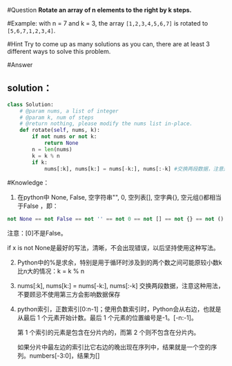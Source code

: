#Question
**Rotate an array of n elements to the right by k steps.**

#Example:
with n = 7 and k = 3, the array `[1,2,3,4,5,6,7]` is rotated to `[5,6,7,1,2,3,4]`.

#Hint
Try to come up as many solutions as you can, there are at least 3 different ways to solve this problem.

#Answer

## solution：

```python
class Solution:
    # @param nums, a list of integer
    # @param k, num of steps
    # @return nothing, please modify the nums list in-place.
    def rotate(self, nums, k):
        if not nums or not k:
            return None
        n = len(nums)
        k = k % n
        if k:
            nums[:k], nums[k:] = nums[-k:], nums[:-k] #交换两段数据，注意这种用法，不要顾忌不使用第三方会影响数据保存
```

#Knowledge：

1. 在python中 None,  False, 空字符串"", 0, 空列表[], 空字典{}, 空元组()都相当于False ，即：
```python
not None == not False == not '' == not 0 == not [] == not {} == not ()
```
   注意：[0]不是False。

   if x is not None是最好的写法，清晰，不会出现错误，以后坚持使用这种写法。

2. Python中的%是求余，特别是用于循环时涉及到的两个数之间可能原较小数k比n大的情况：k = k % n

3. nums[:k], nums[k:] = nums[-k:], nums[:-k] 交换两段数据，注意这种用法，不要顾忌不使用第三方会影响数据保存

4. python索引，正数索引[0:n-1]；使用负数索引时，Python会从右边，也就是从最后 1 个元素开始计数。最后 1 个元素的位置编号是-1。[-n:-1]。
    
    第 1 个索引的元素是包含在分片内的，而第 2 个则不包含在分片内。
   
    如果分片中最左边的索引比它右边的晚出现在序列中，结果就是一个空的序列。numbers[-3:0]，结果为[]

